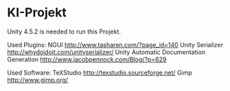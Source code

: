 KI-Projekt
==========

Unity 4.5.2 is needed to run this Projekt.

Used Plugins:
NGUI                                          http://www.tasharen.com/?page_id=140
Unity Serializer                              http://whydoidoit.com/unityserializer/
Unity Automatic Documentation Generation      http://www.jacobpennock.com/Blog/?p=629

Used Software:
TeXStudio                                     http://texstudio.sourceforge.net/
Gimp                                          http://www.gimp.org/

